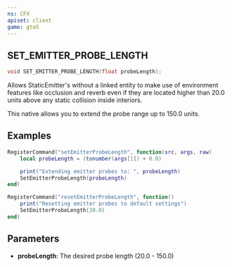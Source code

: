 ```yaml
---
ns: CFX
apiset: client
game: gta5
---
```

## SET_EMITTER_PROBE_LENGTH

```c
void SET_EMITTER_PROBE_LENGTH(float probeLength);
```

Allows StaticEmitter's without a linked entity to make use of environment features like occlusion and reverb even if they are located higher than 20.0 units above any static collision inside interiors.

This native allows you to extend the probe range up to 150.0 units.

## Examples

```lua
RegisterCommand("setEmitterProbeLength", function(src, args, raw)
    local probeLength = (tonumber(args[1]) + 0.0)

    print("Extending emitter probes to: ", probeLength)
    SetEmitterProbeLength(probeLength)
end)

RegisterCommand("resetEmitterProbeLength", function()
    print("Resetting emitter probes to default settings")
    SetEmitterProbeLength(20.0)
end)
```


## Parameters
* **probeLength**: The desired probe length (20.0 - 150.0)